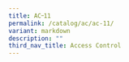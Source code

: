 ```yaml
---
title: AC᠆11
permalink: /catalog/ac/ac-11/
variant: markdown
description: ""
third_nav_title: Access Control
---
```


